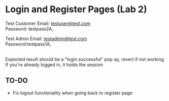# Login and Register Pages (Lab 2)

Test Customer Email: testuser@test.com <br>
Password: testpass2A,

Test Admin Email: testadmin@test.com <br>
Password:testpass1A,

<br>
Expected result should be a "login successful" pop up, revert if not working

<br>
If you're already logged in, it holds the session

## TO-DO
* Fix logout functionality when going back to register page